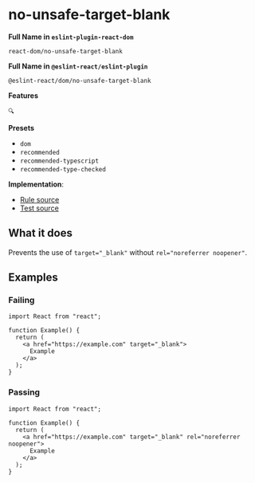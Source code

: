 # no-unsafe-target-blank

**Full Name in `eslint-plugin-react-dom`**

```plain copy
react-dom/no-unsafe-target-blank
```

**Full Name in `@eslint-react/eslint-plugin`**

```plain copy
@eslint-react/dom/no-unsafe-target-blank
```

**Features**

`🔍`

**Presets**

- `dom`
- `recommended`
- `recommended-typescript`
- `recommended-type-checked`

**Implementation**:

- [Rule source](https://github.com/Rel1cx/eslint-react/tree/main/packages/plugins/eslint-plugin-react-debug/src/rules/dom-no-unsafe-target-blank.ts)
- [Test source](https://github.com/Rel1cx/eslint-react/tree/main/packages/plugins/eslint-plugin-react-debug/src/rules/dom-no-unsafe-target-blank.spec.ts)

## What it does

Prevents the use of `target="_blank"` without `rel="noreferrer noopener"`.

## Examples

### Failing

```tsx
import React from "react";

function Example() {
  return (
    <a href="https://example.com" target="_blank">
      Example
    </a>
  );
}
```

### Passing

```tsx
import React from "react";

function Example() {
  return (
    <a href="https://example.com" target="_blank" rel="noreferrer noopener">
      Example
    </a>
  );
}
```
